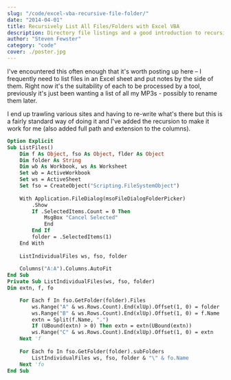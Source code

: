 ```yaml
---
slug: "/code/excel-vba-recursive-file-folder/"
date: "2014-04-01"
title: Recursively List All Files/Folders with Excel VBA
description: Directory file listings and a good introduction to recursion use case for newbies
author: "Steven Fewster"
category: "code"
cover: ./poster.jpg
---
```


I've encountered this often enough that it's worth posting up here &#8211; I frequently need to list files in an Excel sheet and put notes by the side of them. Right now it's the suitability of each to be processed by a tool, previously it's just been wanting a list of all my MP3s - possibly to rename them later.

I end up trawling various sites and having to re-write what's there but this is a fairly standard way of doing it and I've added the recursion to make it work for me (also added full path and extension to the columns).

```vb
Option Explicit
Sub ListFiles()
    Dim f As Object, fso As Object, flder As Object
    Dim folder As String
    Dim wb As Workbook, ws As Worksheet
    Set wb = ActiveWorkbook
    Set ws = ActiveSheet
    Set fso = CreateObject("Scripting.FileSystemObject")
    
    With Application.FileDialog(msoFileDialogFolderPicker)
        .Show
        If .SelectedItems.Count = 0 Then
            MsgBox "Cancel Selected"
            End
        End If
        folder = .SelectedItems(1)
    End With
    
    ListIndividualFiles ws, fso, folder
    
    Columns("A:A").Columns.AutoFit
End Sub
Private Sub ListIndividualFiles(ws, fso, folder)
Dim extn, f, fo

    For Each f In fso.GetFolder(folder).Files
        ws.Range("A" & ws.Rows.Count).End(xlUp).Offset(1, 0) = folder
        ws.Range("B" & ws.Rows.Count).End(xlUp).Offset(1, 0) = f.Name
        extn = Split(f.Name, ".")
        If (UBound(extn) > 0) Then extn = extn(UBound(extn))
        ws.Range("C" & ws.Rows.Count).End(xlUp).Offset(1, 0) = extn
    Next 'f
    
    For Each fo In fso.GetFolder(folder).subFolders
        ListIndividualFiles ws, fso, folder & "\" & fo.Name
    Next 'fo
End Sub
```
